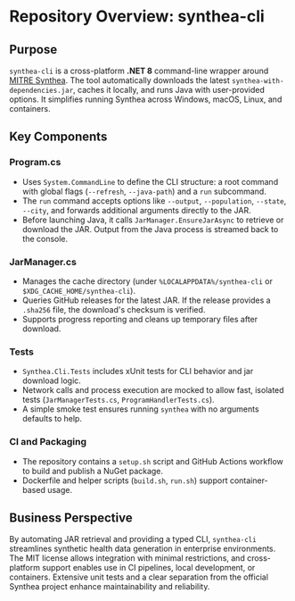 # Repository Overview: synthea-cli

## Purpose

`synthea-cli` is a cross-platform **.NET 8** command-line wrapper around [MITRE Synthea](https://github.com/synthetichealth/synthea). The tool automatically downloads the latest `synthea-with-dependencies.jar`, caches it locally, and runs Java with user-provided options. It simplifies running Synthea across Windows, macOS, Linux, and containers.

## Key Components

### Program.cs
- Uses `System.CommandLine` to define the CLI structure: a root command with global flags (`--refresh`, `--java-path`) and a `run` subcommand.
- The `run` command accepts options like `--output`, `--population`, `--state`, `--city`, and forwards additional arguments directly to the JAR.
- Before launching Java, it calls `JarManager.EnsureJarAsync` to retrieve or download the JAR. Output from the Java process is streamed back to the console.

### JarManager.cs
- Manages the cache directory (under `%LOCALAPPDATA%/synthea-cli` or `$XDG_CACHE_HOME/synthea-cli`).
- Queries GitHub releases for the latest JAR. If the release provides a `.sha256` file, the download's checksum is verified.
- Supports progress reporting and cleans up temporary files after download.

### Tests
- `Synthea.Cli.Tests` includes xUnit tests for CLI behavior and jar download logic.
- Network calls and process execution are mocked to allow fast, isolated tests (`JarManagerTests.cs`, `ProgramHandlerTests.cs`).
- A simple smoke test ensures running `synthea` with no arguments defaults to help.

### CI and Packaging
- The repository contains a `setup.sh` script and GitHub Actions workflow to build and publish a NuGet package.
- Dockerfile and helper scripts (`build.sh`, `run.sh`) support container-based usage.

## Business Perspective

By automating JAR retrieval and providing a typed CLI, `synthea-cli` streamlines synthetic health data generation in enterprise environments. The MIT license allows integration with minimal restrictions, and cross-platform support enables use in CI pipelines, local development, or containers. Extensive unit tests and a clear separation from the official Synthea project enhance maintainability and reliability.
